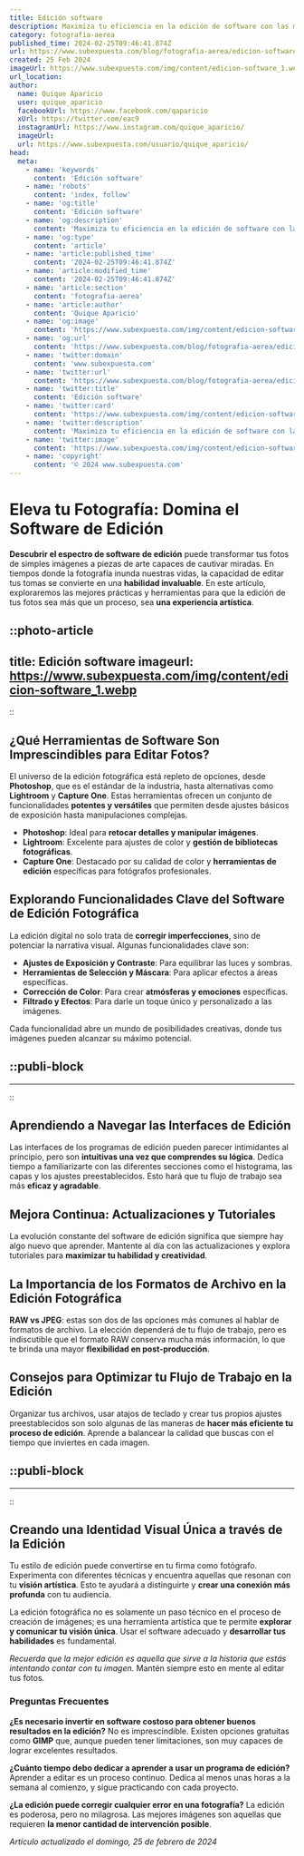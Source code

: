 ```yaml
---
title: Edición software
description: Maximiza tu eficiencia en la edición de software con las mejores herramientas y prácticas actuales. Descubre soluciones a medida para novatos y profesionales.
category: fotografia-aerea
published_time: 2024-02-25T09:46:41.874Z
url: https://www.subexpuesta.com/blog/fotografia-aerea/edicion-software
created: 25 Feb 2024
imageUrl: https://www.subexpuesta.com/img/content/edicion-software_1.webp
url_location:
author:
  name: Quique Aparicio
  user: quique_aparicio
  facebookUrl: https://www.facebook.com/qaparicio
  xUrl: https://twitter.com/eac9
  instagramUrl: https://www.instagram.com/quique_aparicio/
  imageUrl: 
  url: https://www.subexpuesta.com/usuario/quique_aparicio/
head:
  meta:
    - name: 'keywords'
      content: 'Edición software'
    - name: 'robots'
      content: 'index, follow'
    - name: 'og:title'
      content: 'Edición software'
    - name: 'og:description'
      content: 'Maximiza tu eficiencia en la edición de software con las mejores herramientas y prácticas actuales. Descubre soluciones a medida para novatos y profesionales.'
    - name: 'og:type'
      content: 'article'
    - name: 'article:published_time'
      content: '2024-02-25T09:46:41.874Z'
    - name: 'article:modified_time'
      content: '2024-02-25T09:46:41.874Z'
    - name: 'article:section'
      content: 'fotografia-aerea'
    - name: 'article:author'
      content: 'Quique Aparicio'
    - name: 'og:image'
      content: 'https://www.subexpuesta.com/img/content/edicion-software_1.webp'
    - name: 'og:url'
      content: 'https://www.subexpuesta.com/blog/fotografia-aerea/edicion-software'
    - name: 'twitter:domain'
      content: 'www.subexpuesta.com'
    - name: 'twitter:url'
      content: 'https://www.subexpuesta.com/blog/fotografia-aerea/edicion-software'
    - name: 'twitter:title'
      content: 'Edición software'
    - name: 'twitter:card'
      content: 'https://www.subexpuesta.com/img/content/edicion-software_1.webp'
    - name: 'twitter:description'
      content: 'Maximiza tu eficiencia en la edición de software con las mejores herramientas y prácticas actuales. Descubre soluciones a medida para novatos y profesionales.'
    - name: 'twitter:image'
      content: 'https://www.subexpuesta.com/img/content/edicion-software_1.webp'
    - name: 'copyright'
      content: '© 2024 www.subexpuesta.com'
---
```

# Eleva tu Fotografía: Domina el Software de Edición

**Descubrir el espectro de software de edición** puede transformar tus fotos de simples imágenes a piezas de arte capaces de cautivar miradas. En tiempos donde la fotografía inunda nuestras vidas, la capacidad de editar tus tomas se convierte en una **habilidad invaluable**. En este artículo, exploraremos las mejores prácticas y herramientas para que la edición de tus fotos sea más que un proceso, sea **una experiencia artística**.


::photo-article
---
title: Edición software
imageurl: https://www.subexpuesta.com/img/content/edicion-software_1.webp
---
::


## ¿Qué Herramientas de Software Son Imprescindibles para Editar Fotos?

El universo de la edición fotográfica está repleto de opciones, desde **Photoshop**, que es el estándar de la industria, hasta alternativas como **Lightroom** y **Capture One**. Estas herramientas ofrecen un conjunto de funcionalidades **potentes y versátiles** que permiten desde ajustes básicos de exposición hasta manipulaciones complejas.

* **Photoshop**: Ideal para **retocar detalles y manipular imágenes**.
* **Lightroom**: Excelente para ajustes de color y **gestión de bibliotecas fotográficas**.
* **Capture One**: Destacado por su calidad de color y **herramientas de edición** específicas para fotógrafos profesionales.

## Explorando Funcionalidades Clave del Software de Edición Fotográfica

La edición digital no solo trata de **corregir imperfecciones**, sino de potenciar la narrativa visual. Algunas funcionalidades clave son:

- **Ajustes de Exposición y Contraste**: Para equilibrar las luces y sombras.
- **Herramientas de Selección y Máscara**: Para aplicar efectos a áreas específicas.
- **Corrección de Color**: Para crear **atmósferas y emociones** específicas.
- **Filtrado y Efectos**: Para darle un toque único y personalizado a las imágenes.

Cada funcionalidad abre un mundo de posibilidades creativas, donde tus imágenes pueden alcanzar su máximo potencial.


  ::publi-block
  ---
  ---
  ::
  
  
## Aprendiendo a Navegar las Interfaces de Edición

Las interfaces de los programas de edición pueden parecer intimidantes al principio, pero son **intuitivas una vez que comprendes su lógica**. Dedica tiempo a familiarizarte con las diferentes secciones como el histograma, las capas y los ajustes preestablecidos. Esto hará que tu flujo de trabajo sea más **eficaz y agradable**.

## Mejora Continua: Actualizaciones y Tutoriales

La evolución constante del software de edición significa que siempre hay algo nuevo que aprender. Mantente al día con las actualizaciones y explora tutoriales para **maximizar tu habilidad y creatividad**.

## La Importancia de los Formatos de Archivo en la Edición Fotográfica

**RAW vs JPEG**: estas son dos de las opciones más comunes al hablar de formatos de archivo. La elección dependerá de tu flujo de trabajo, pero es indiscutible que el formato RAW conserva mucha más información, lo que te brinda una mayor **flexibilidad en post-producción**.

## Consejos para Optimizar tu Flujo de Trabajo en la Edición

Organizar tus archivos, usar atajos de teclado y crear tus propios ajustes preestablecidos son solo algunas de las maneras de **hacer más eficiente tu proceso de edición**. Aprende a balancear la calidad que buscas con el tiempo que inviertes en cada imagen.


  ::publi-block
  ---
  ---
  ::
  
  
## Creando una Identidad Visual Única a través de la Edición

Tu estilo de edición puede convertirse en tu firma como fotógrafo. Experimenta con diferentes técnicas y encuentra aquellas que resonan con tu **visión artística**. Esto te ayudará a distinguirte y **crear una conexión más profunda** con tu audiencia.

La edición fotográfica no es solamente un paso técnico en el proceso de creación de imágenes; es una herramienta artística que te permite **explorar y comunicar tu visión única**. Usar el software adecuado y **desarrollar tus habilidades** es fundamental.

*Recuerda que la mejor edición es aquella que sirve a la historia que estás intentando contar con tu imagen.* Mantén siempre esto en mente al editar tus fotos.

### Preguntas Frecuentes

**¿Es necesario invertir en software costoso para obtener buenos resultados en la edición?**
No es imprescindible. Existen opciones gratuitas como **GIMP** que, aunque pueden tener limitaciones, son muy capaces de lograr excelentes resultados.

**¿Cuánto tiempo debo dedicar a aprender a usar un programa de edición?**
Aprender a editar es un proceso continuo. Dedica al menos unas horas a la semana al comienzo, y sigue practicando con cada proyecto.

**¿La edición puede corregir cualquier error en una fotografía?**
La edición es poderosa, pero no milagrosa. Las mejores imágenes son aquellas que requieren **la menor cantidad de intervención posible**.

_Artículo actualizado el domingo, 25 de febrero de 2024_